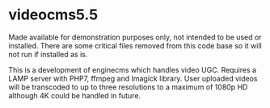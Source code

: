 # videocms5.5
Made available for demonstration purposes only, not intended to be used or installed.
There are some critical files removed from this code base so it will not run if installed as is.

This is a development of enginecms which handles video UGC. Requires a LAMP server with PHP7, ffmpeg and Imagick library.
User uploaded videos will be transcoded to up to three resolutions to a maximum of 1080p HD although 4K could be handled in future.
